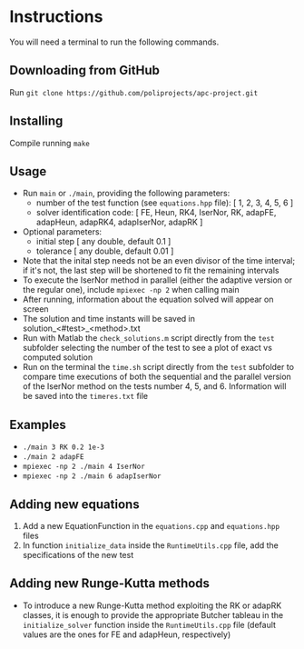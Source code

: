 # Instructions
You will need a terminal to run the following commands.

## Downloading from GitHub
Run ```git clone https://github.com/poliprojects/apc-project.git```

## Installing
Compile running ```make```

## Usage
* Run ```main``` or ```./main```, providing the following parameters:
    * number of the test function (see ```equations.hpp``` file):
        [ 1, 2, 3, 4, 5, 6 ]
	* solver identification code:
        [ FE, Heun, RK4, IserNor, RK, adapFE, adapHeun, adapRK4, adapIserNor,
        adapRK ]
* Optional parameters:
    * initial step [ any double, default 0.1 ]
    * tolerance [ any double, default 0.01 ]
* Note that the inital step needs not be an even divisor of the time interval;
    if it's not, the last step will be shortened to fit the remaining intervals
* To execute the IserNor method in parallel (either the adaptive version or the
    regular one), include ```mpiexec -np 2``` when calling main
* After running, information about the equation solved will appear on screen
* The solution and time instants will be saved in
    solution\_<#test>\_\<method>.txt
* Run with Matlab the ```check_solutions.m``` script directly from the
    ```test``` subfolder selecting the number of the test to see a plot of exact
    vs computed solution
* Run on the terminal the ```time.sh``` script directly from the ```test```
    subfolder to compare time executions of both the sequential and the parallel
    version of the IserNor method on the tests number 4, 5, and 6. Information
    will be saved into the ```timeres.txt``` file

## Examples
* ```./main 3 RK 0.2 1e-3```
* ```./main 2 adapFE```
* ```mpiexec -np 2 ./main 4 IserNor```
* ```mpiexec -np 2 ./main 6 adapIserNor```

## Adding new equations
1) Add a new EquationFunction in the ```equations.cpp``` and ```equations.hpp```
    files
2) In function ```initialize_data``` inside the ```RuntimeUtils.cpp``` file,
    add the specifications of the new test

## Adding new Runge-Kutta methods
* To introduce a new Runge-Kutta method exploiting the RK or adapRK classes,
    it is enough to provide the appropriate Butcher tableau in the
    ```initialize_solver``` function inside the ```RuntimeUtils.cpp``` file
    (default values are the ones for FE and adapHeun, respectively)
